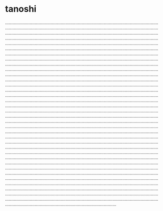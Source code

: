 # tanoshi
..............................................................................................................................................................................................................................................................................................................................................................................................................................................................................................................................................................................................................................................................................................................................................................................................................................................................................................................................................................................................................................................................................................................................................................................................................................................................................................................................................................................................................................................................................................................................................................................................................................................................................................................................................................................................................................................................................................................................................................................................................................................................................................................................................................................................................................................................................................................................................................................................................................................................................................................................................................................................................................................................................................................................................................................................................................................................................................................................................................................................................................................................................................................................................................................................................................................................................................................................................................................................................................................................................................................................................................................................................................................................................................................................................................................................................................................................................................................................................................................................................................................................................................................................................................................................................................................................................................................................................................................................................................................................................................................................................................................................................